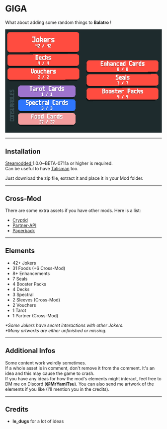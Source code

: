 <h1>GIGA</h1>

<p>What about adding some random things to <strong>Balatro</strong> !</p>

<img src="assets/other/content.png" alt="Content Screenshot">

<hr>
<h2>Installation</h2>
<p>
    <a href="https://github.com/Steamodded/smods">Steamodded </a>1.0.0~BETA-0711a or higher is required.<br>
    Can be useful to have <a href="https://github.com/SpectralPack/Talisman">Talisman</a> too.
</p>
<p>Just download the zip file, extract it and place it in your Mod folder.</p>

<hr>
<h2>Cross-Mod</h2>
<p>There are some extra assets if you have other mods. Here is a list:</p>
<ul>
    <li><a href="https://github.com/SpectralPack/Cryptid">Cryptid</a></li>
    <li><a href="https://github.com/Icecanno/Partner-API/">Partner-API</a></li>
    <li><a href="https://github.com/Balatro-Paperback/paperback">Paperback</a></li>
</ul>

<hr>
<h2>Elements</h2>
<ul>
    <li>42+ Jokers</li>
    <li>31 Foods (+6 Cross-Mod)</li>
    <li>8+ Enhancements</li>
    <li>7 Seals</li>
    <li>4 Booster Packs</li>
    <li>4 Decks</li>
    <li>3 Spectral</li>
    <li>2 Sleeves (Cross-Mod)</li>
    <li>2 Vouchers</li>
    <li>1 Tarot</li>
    <li>1 Partner (Cross-Mod)</li>
</ul>

<p><em>*Some Jokers have secret interactions with other Jokers.</em><br>
<em>*Many artworks are either unfinished or missing.</em></p>

<hr>
<h2>Additional Infos</h2>
<p>
    Some content work weirdly sometimes.<br>
    If a whole asset is in comment, don't remove it from the comment. It's an idea and this may cause the game to crash.<br>
    If you have any ideas for how the mod's elements might interact, feel free to DM me on Discord (<strong>@MrYamiTsu</strong>).
    You can also send me artwork of the elements if you like (I'll mention you in the credits).
</p>

<hr>
<h2>Credits</h2>
<ul>
    <li><strong>le_dugs</strong> for a lot of ideas</li>
</ul>